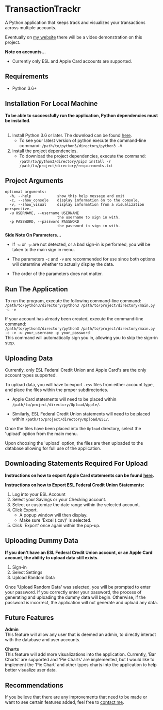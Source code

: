 # TransactionTrackr
A Python application that keeps track and visualizes your transactions across multiple accounts.

Eventually on <a href="https://www.samueltregea.com/projects/" target="_blank">my website</a> there will be a video demonstration
on this project.

<strong>Note on accounts...</strong><br>
- Currently only ESL and Apple Card accounts are supported.


## Requirements
<ul>
    <li>Python 3.6+</li>
</ul>

## Installation For Local Machine
<strong>To be able to successfully run the application, Python dependencies must be installed.</strong>
<br><br>
1. Install Python 3.6 or later. The download can be found <a href="https://www.python.org/downloads/" target="_blank">here</a>.
   * To see your latest version of python execute the command-line command: `/path/to/python3/directory/python3 -V`
2. Install the project dependencies.
   * To download the project dependencies, execute the command: `/path/to/python3/directory/pip3 install -r /path/to/project/directory/requirements.txt`


## Project Arguments
```
optional arguments:
  -h, --help            show this help message and exit
  -c, --show_console    display information on to the console.
  -v, --show_visual     display information from a visualization perspective.
  -u USERNAME, --username USERNAME
                        the username to sign in with.
  -p PASSWORD, --password PASSWORD
                        the password to sign in with.
```

<strong>Side Note On Parameters...</strong><br>
- If `-u` or `-p` are not detected, or a bad sign-in is performed, you will be taken to the main sign in menu.

- The parameters `-c` and `-v` are recommended for use since both options will determine whether to actually display the data.

- The order of the parameters does not matter.


## Run The Application
To run the program, execute the following command-line command:
`/path/to/python3/directory/python3 /path/to/project/directory/main.py -c -v`

If your account has already been created, execute the command-line command:<br>
`/path/to/python3/directory/python3 /path/to/project/directory/main.py -c -v -u your_username -p your_password`<br>
This command will automatically sign you in, allowing you to skip the sign-in step.


## Uploading Data
Currently, only ESL Federal Credit Union and Apple Card's are the only account types supported.

To upload data, you will have to export `.csv` files from either account type, and place the files within the proper subdirectories.

- Apple Card statements will need to be placed within `/path/to/project/directory/Upload/Apple/`.

- Similarly, ESL Federal Credit Union statements will need to be placed within `/path/to/project/directory/Upload/ESL/`.

Once the files have been placed into the `Upload` directory, select the 'upload' option from the main menu. 

Upon choosing the 'upload' option, the files are then uploaded to the database allowing for full use of the application.

## Downloading Statements Required For Upload
<strong>Instructions on how to export Apple Card statements can be found <a href="https://support.apple.com/en-us/HT211236" target="_blank">here</a>.</strong><br>

<strong>Instructions on how to Export ESL Federal Credit Union Statements:</strong>
1. Log into your ESL Account
2. Select your Savings or your Checking account.
3. Select or customize the date range within the selected account.
4. Click Export.
    - A popup window will then display.
    - Make sure 'Excel (.csv)' is selected.
5. Click 'Export' once again within the pop-up.

## Uploading Dummy Data
<strong>If you don't have an ESL Federal Credit Union account, or an Apple Card account, the ability to upload data still exists.</strong>


1. Sign-in
2. Select Settings
3. Upload Random Data

Once 'Upload Random Data' was selected, you will be prompted to enter your password.
If you correctly enter your password, the process of generating and uploading the dummy data will begin.
Otherwise, if the password is incorrect, the application will not generate and upload any data.


## Future Features

<strong>Admin</strong><br>
This feature will allow any user that is deemed an admin, to directly interact with the database and user accounts.

<strong>Charts</strong><br>
This feature will add more visualizations into the application. Currently, 'Bar Charts' are supported and 'Pie Charts' are implemented,
but I would like to implement the 'Pie Chart' and other types charts into the application to help better visualize user data.


## Recommendations
If you believe that there are any improvements that need to be made or want to see certain features added, feel free to <a href="https://samueltregea.com/contact/" target="_blank"> contact me</a>.
